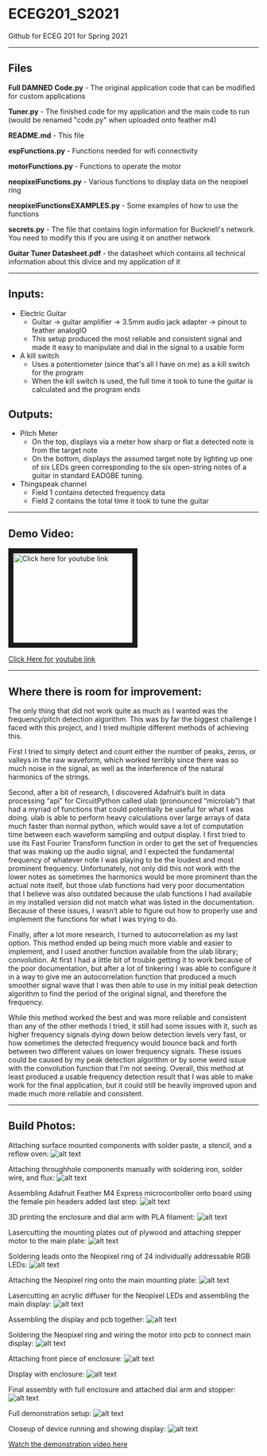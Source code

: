 # ECEG201_S2021
Github for ECEG 201 for Spring 2021

---

## Files

**Full DAMNED Code.py**  -  The original application code that can be modified for custom applications

**Tuner.py**  -  The finished code for my application and the main code to run (would be renamed "code.py" when uploaded onto feather m4)

**README.md**  -  This file

**espFunctions.py**  -  Functions needed for wifi connectivity

**motorFunctions.py**  -  Functions to operate the motor

**neopixelFunctions.py**  -  Various functions to display data on the neopixel ring

**neopixelFunctionsEXAMPLES.py**  -  Some examples of how to use the functions

**secrets.py**  -  The file that contains login information for Bucknell's network.  You need to modify this if you are using it on another network

**Guitar Tuner Datasheet.pdf**  -  the datasheet which contains all technical information about this divice and my application of it

---

## Inputs:

- Electric Guitar
  - Guitar -> guitar amplifier -> 3.5mm audio jack adapter -> pinout to feather analogIO
  - This setup produced the most reliable and consistent signal and made it easy to manipulate and dial in the signal to a usable form
- A kill switch
  - Uses a potentiometer (since that's all I have on me) as a kill switch for the program
  - When the kill switch is used, the full time it took to tune the guitar is calculated and the program ends

## Outputs:

- Pitch Meter
  - On the top, displays via a meter how sharp or flat a detected note is from the target note
  - On the bottom, displays the assumed target note by lighting up one of six LEDs green corresponding to the six open-string notes of a guitar in standard EADGBE tuning.
- Thingspeak channel
  - Field 1 contains detected frequency data
  - Field 2 contains the total time it took to tune the guitar

---

## Demo Video:

<a href="https://www.youtube.com/watch?v=b3vKT6Wksjo&ab_channel=IsidorePhilosophe" target="_blank"><img src="https://github.com/ibp001/Digital-Guitar-Tuner-Project/blob/315f97193fbd75498d2cc2093bd8aeafb589b0c4/Build%20Photos/Demonstration%20Video%20Thumbnail.png" alt="Click here for youtube link" width="240" height="180" border="10" /></a>

[Click Here for youtube link](https://www.youtube.com/watch?v=b3vKT6Wksjo&ab_channel=IsidorePhilosophe)

---

## Where there is room for improvement:

The only thing that did not work quite as much as I wanted was the frequency/pitch detection algorithm. This was by far the biggest challenge I faced with this project, and I tried multiple different methods of achieving this.

First I tried to simply detect and count either the number of peaks, zeros, or valleys in the raw waveform, which worked terribly since there was so much noise in the signal, as well as the interference of the natural harmonics of the strings.

Second, after a bit of research, I discovered Adafruit’s built in data processing “api” for CircuitPython called ulab (pronounced “microlab”) that had a myriad of functions that could potentially be useful for what I was doing. ulab is able to perform heavy calculations over large arrays of data much faster than normal python, which would save a lot of computation time between each waveform sampling and output display. I first tried to use its Fast Fourier Transform function in order to get the set of frequencies that was making up the audio signal, and I expected the fundamental frequency of whatever note I was playing to be the loudest and most prominent frequency. Unfortunately, not only did this not work with the lower notes as sometimes the harmonics would be more prominent than the actual note itself, but those ulab functions had very poor documentation that I believe was also outdated because the ulab functions I had available in my installed version did not match what was listed in the documentation. Because of these issues, I wasn’t able to figure out how to properly use and implement the functions for what I was trying to do.

Finally, after a lot more research, I turned to autocorrelation as my last option. This method ended up being much more viable and easier to implement, and I used another function available from the ulab library; convolution. At first I had a little bit of trouble getting it to work because of the poor documentation, but after a lot of tinkering I was able to configure it in a way to give me an autocorrelation function that produced a much smoother signal wave that I was then able to use in my initial peak detection algorithm to find the period of the original signal, and therefore the frequency. 

While this method worked the best and was more reliable and consistent than any of the other methods I tried, it still had some issues with it, such as higher frequency signals dying down below detection levels very fast, or how sometimes the detected frequency would bounce back and forth between two different values on lower frequency signals. These issues could be caused by my peak detection algorithm or by some weird issue with the convolution function that I’m not seeing. Overall, this method at least produced a usable frequency detection result that I was able to make work for the final application, but it could still be heavily improved upon and made much more reliable and consistent.

---

## Build Photos:

Attaching surface mounted components with solder paste, a stencil, and a reflow oven:
![alt text](https://github.com/ibp001/Digital-Guitar-Tuner-Project/blob/1f31ce5507239ff1a26a97d3e6b5bab9dc77757a/Build%20Photos/ECEG%20201%20-%20D.A.M.N.E.D%20Project%20Guitar%20Tuner%201.jpg "ECEG 201 - D.A.M.N.E.D Project Guitar Tuner 1.jpg")

Attaching throughhole components manually with soldering iron, solder wire, and flux:
![alt text](https://github.com/ibp001/Digital-Guitar-Tuner-Project/blob/1f31ce5507239ff1a26a97d3e6b5bab9dc77757a/Build%20Photos/ECEG%20201%20-%20D.A.M.N.E.D%20Project%20Guitar%20Tuner%202.jpg "ECEG 201 - D.A.M.N.E.D Project Guitar Tuner 2.jpg")

Assembling Adafruit Feather M4 Express microcontroller onto board using the female pin headers added last step:
![alt text](https://github.com/ibp001/Digital-Guitar-Tuner-Project/blob/1f31ce5507239ff1a26a97d3e6b5bab9dc77757a/Build%20Photos/ECEG%20201%20-%20D.A.M.N.E.D%20Project%20Guitar%20Tuner%203.jpg "ECEG 201 - D.A.M.N.E.D Project Guitar Tuner 3.jpg")

3D printing the enclosure and dial arm with PLA filament:
![alt text](https://github.com/ibp001/Digital-Guitar-Tuner-Project/blob/1f31ce5507239ff1a26a97d3e6b5bab9dc77757a/Build%20Photos/ECEG%20201%20-%20D.A.M.N.E.D%20Project%20Guitar%20Tuner%204.jpg "ECEG 201 - D.A.M.N.E.D Project Guitar Tuner 4.jpg")

Lasercutting the mounting plates out of plywood and attaching stepper motor to the main plate:
![alt text](https://github.com/ibp001/Digital-Guitar-Tuner-Project/blob/1f31ce5507239ff1a26a97d3e6b5bab9dc77757a/Build%20Photos/ECEG%20201%20-%20D.A.M.N.E.D%20Project%20Guitar%20Tuner%205.jpg "ECEG 201 - D.A.M.N.E.D Project Guitar Tuner 5.jpg")

Soldering leads onto the Neopixel ring of 24 individually addressable RGB LEDs:
![alt text](https://github.com/ibp001/Digital-Guitar-Tuner-Project/blob/1f31ce5507239ff1a26a97d3e6b5bab9dc77757a/Build%20Photos/ECEG%20201%20-%20D.A.M.N.E.D%20Project%20Guitar%20Tuner%206.jpg "ECEG 201 - D.A.M.N.E.D Project Guitar Tuner 6.jpg")

Attaching the Neopixel ring onto the main mounting plate:
![alt text](https://github.com/ibp001/Digital-Guitar-Tuner-Project/blob/1f31ce5507239ff1a26a97d3e6b5bab9dc77757a/Build%20Photos/ECEG%20201%20-%20D.A.M.N.E.D%20Project%20Guitar%20Tuner%207.jpg "ECEG 201 - D.A.M.N.E.D Project Guitar Tuner 7.jpg")

Lasercutting an acrylic diffuser for the Neopixel LEDs and assembling the main display:
![alt text](https://github.com/ibp001/Digital-Guitar-Tuner-Project/blob/1f31ce5507239ff1a26a97d3e6b5bab9dc77757a/Build%20Photos/ECEG%20201%20-%20D.A.M.N.E.D%20Project%20Guitar%20Tuner%208.jpg "ECEG 201 - D.A.M.N.E.D Project Guitar Tuner 8.jpg")

Assembling the display and pcb together:
![alt text](https://github.com/ibp001/Digital-Guitar-Tuner-Project/blob/1f31ce5507239ff1a26a97d3e6b5bab9dc77757a/Build%20Photos/ECEG%20201%20-%20D.A.M.N.E.D%20Project%20Guitar%20Tuner%209.jpg "ECEG 201 - D.A.M.N.E.D Project Guitar Tuner 9.jpg")

Soldering the Neopixel ring and wiring the motor into pcb to connect main display:
![alt text](https://github.com/ibp001/Digital-Guitar-Tuner-Project/blob/1f31ce5507239ff1a26a97d3e6b5bab9dc77757a/Build%20Photos/ECEG%20201%20-%20D.A.M.N.E.D%20Project%20Guitar%20Tuner%2010.jpg "ECEG 201 - D.A.M.N.E.D Project Guitar Tuner 10.jpg")

Attaching front piece of enclosure:
![alt text](https://github.com/ibp001/Digital-Guitar-Tuner-Project/blob/1f31ce5507239ff1a26a97d3e6b5bab9dc77757a/Build%20Photos/ECEG%20201%20-%20D.A.M.N.E.D%20Project%20Guitar%20Tuner%2011.jpg "ECEG 201 - D.A.M.N.E.D Project Guitar Tuner 11.jpg")

Display with enclosure:
![alt text](https://github.com/ibp001/Digital-Guitar-Tuner-Project/blob/1f31ce5507239ff1a26a97d3e6b5bab9dc77757a/Build%20Photos/ECEG%20201%20-%20D.A.M.N.E.D%20Project%20Guitar%20Tuner%2012.jpg "ECEG 201 - D.A.M.N.E.D Project Guitar Tuner 12.jpg")

Final assembly with full enclosure and attached dial arm and stopper:
![alt text](https://github.com/ibp001/Digital-Guitar-Tuner-Project/blob/1f31ce5507239ff1a26a97d3e6b5bab9dc77757a/Build%20Photos/ECEG%20201%20-%20D.A.M.N.E.D%20Project%20Guitar%20Tuner%2013.jpg "ECEG 201 - D.A.M.N.E.D Project Guitar Tuner 13.jpg")

Full demonstration setup:
![alt text](https://github.com/ibp001/Digital-Guitar-Tuner-Project/blob/1f31ce5507239ff1a26a97d3e6b5bab9dc77757a/Build%20Photos/ECEG%20201%20-%20D.A.M.N.E.D%20Project%20Guitar%20Tuner%2014.jpg "ECEG 201 - D.A.M.N.E.D Project Guitar Tuner 14.jpg")

Closeup of device running and showing display:
![alt text](https://github.com/ibp001/Digital-Guitar-Tuner-Project/blob/1f31ce5507239ff1a26a97d3e6b5bab9dc77757a/Build%20Photos/ECEG%20201%20-%20D.A.M.N.E.D%20Project%20Guitar%20Tuner%2015.jpg "ECEG 201 - D.A.M.N.E.D Project Guitar Tuner 15.jpg")

[Watch the demonstration video here](https://www.youtube.com/watch?v=b3vKT6Wksjo&ab_channel=IsidorePhilosophe)
